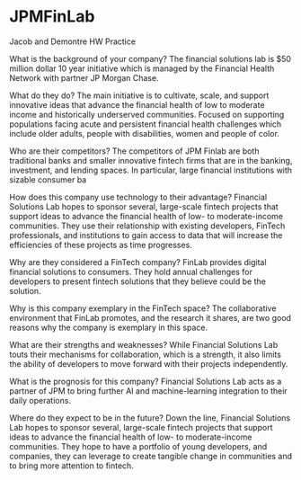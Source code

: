# JPMFinLab
Jacob and Demontre HW Practice

What is the background of your company?
The financial solutions lab is $50 million dollar 10 year initiative which is managed by the Financial Health Network with partner JP Morgan Chase. 

What do they do? 
The main initiative is to cultivate, scale, and support innovative ideas that advance the financial health of low to moderate income and historically underserved communities. Focused on supporting populations facing acute and persistent financial health challenges which include older adults, people with disabilities, women and people of color. 

Who are their competitors?
The competitors of JPM Finlab are both traditional banks and smaller innovative fintech firms that are in the banking, investment, and lending spaces. In particular, large financial institutions with sizable consumer ba

How does this company use technology to their advantage?
Financial Solutions Lab hopes to sponsor several, large-scale fintech projects that support ideas to advance the financial health of low- to moderate-income communities. They use their relationship with existing developers, FinTech professionals, and institutions to gain access to data that will increase the efficiencies of these projects as time progresses. 

Why are they considered a FinTech company?
FinLab provides digital financial solutions to consumers.  They hold annual challenges for developers to present fintech solutions that they believe could be the solution. 

Why is this company exemplary in the FinTech space? 
The collaborative environment that FinLab promotes, and the research it shares, are two good reasons why the company is exemplary in this space. 

What are their strengths and weaknesses?
While Financial Solutions Lab touts their mechanisms for collaboration, which is a strength, it also limits the ability of developers to move forward with their projects independently. 

What is the prognosis for this company? 
Financial Solutions Lab acts as a partner of JPM to bring further AI and machine-learning integration to their daily operations. 

Where do they expect to be in the future?
Down the line, Financial Solutions Lab hopes to sponsor several, large-scale fintech projects that support ideas to advance the financial health of low- to moderate-income communities. They hope to have a portfolio of young developers, and companies, they can leverage to create tangible change in communities and to bring more attention to fintech. 
